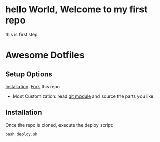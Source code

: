 hello World, Welcome to my first repo
=============
this is first step 

# Awesome Dotfiles

## Setup Options

[Installation](#installation).
[Fork]() this repo 

* Most Customization: read [git module](https://git-scm.com/book/en/v2/Git-Tools-Submodules) and source the parts you like. 

## Installation

Once the repo is cloned, execute the deploy script:
```
bash deploy.sh
```
